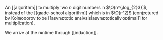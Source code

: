 
An [[algorithm]] to multiply two $n$ digit numbers in $\O(n^{\log_{2}3})$, instead of the [[grade-school algorithm]] which is in $\O(n^2)$ (conjectured by Kolmogorov to be [[asymptotic analysis|asymptotically optimal]] for multiplication).

We arrive at the runtime through [[induction]].

